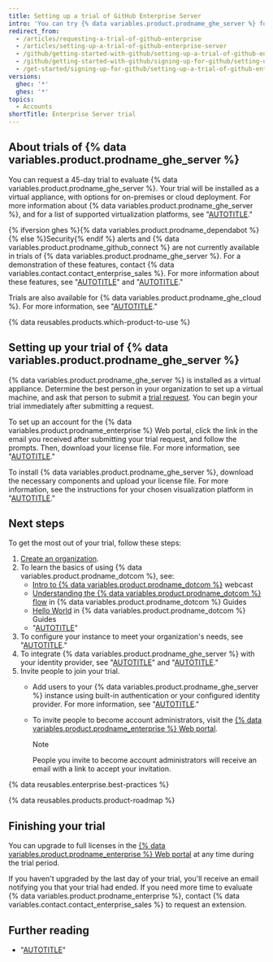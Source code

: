 ```yaml
---
title: Setting up a trial of GitHub Enterprise Server
intro: 'You can try {% data variables.product.prodname_ghe_server %} for free.'
redirect_from:
  - /articles/requesting-a-trial-of-github-enterprise
  - /articles/setting-up-a-trial-of-github-enterprise-server
  - /github/getting-started-with-github/setting-up-a-trial-of-github-enterprise-server
  - /github/getting-started-with-github/signing-up-for-github/setting-up-a-trial-of-github-enterprise-server
  - /get-started/signing-up-for-github/setting-up-a-trial-of-github-enterprise-server
versions:
  ghec: '*'
  ghes: '*'
topics:
  - Accounts
shortTitle: Enterprise Server trial
---
```


## About trials of {% data variables.product.prodname_ghe_server %}

You can request a 45-day trial to evaluate {% data variables.product.prodname_ghe_server %}. Your trial will be installed as a virtual appliance, with options for on-premises or cloud deployment. For more information about {% data variables.product.prodname_ghe_server %}, and for a list of supported virtualization platforms, see "[AUTOTITLE](/enterprise-server@latest/admin/overview/about-github-enterprise-server)."

{% ifversion ghes %}{% data variables.product.prodname_dependabot %}{% else %}Security{% endif %} alerts and {% data variables.product.prodname_github_connect %} are not currently available in trials of {% data variables.product.prodname_ghe_server %}. For a demonstration of these features, contact {% data variables.contact.contact_enterprise_sales %}. For more information about these features, see "[AUTOTITLE](/code-security/dependabot/dependabot-alerts/about-dependabot-alerts)" and "[AUTOTITLE](/enterprise-server@latest/admin/configuration/configuring-github-connect/managing-github-connect)."

Trials are also available for {% data variables.product.prodname_ghe_cloud %}. For more information, see "[AUTOTITLE](/admin/overview/setting-up-a-trial-of-github-enterprise-cloud)."

{% data reusables.products.which-product-to-use %}

## Setting up your trial of {% data variables.product.prodname_ghe_server %}

{% data variables.product.prodname_ghe_server %} is installed as a virtual appliance. Determine the best person in your organization to set up a virtual machine, and ask that person to submit a [trial request](https://enterprise.github.com/trial). You can begin your trial immediately after submitting a request.

To set up an account for the {% data variables.product.prodname_enterprise %} Web portal, click the link in the email you received after submitting your trial request, and follow the prompts. Then, download your license file. For more information, see "[AUTOTITLE](/enterprise-server@latest/billing/managing-your-license-for-github-enterprise)."

To install {% data variables.product.prodname_ghe_server %}, download the necessary components and upload your license file. For more information, see the instructions for your chosen visualization platform in "[AUTOTITLE](/enterprise-server@latest/admin/installation/setting-up-a-github-enterprise-server-instance)."

## Next steps

To get the most out of your trial, follow these steps:

1. [Create an organization](/enterprise-server@latest/organizations/collaborating-with-groups-in-organizations/creating-a-new-organization-from-scratch).
1. To learn the basics of using {% data variables.product.prodname_dotcom %}, see:
   * [Intro to {% data variables.product.prodname_dotcom %}](https://resources.github.com/devops/methodology/maximizing-devops-roi/) webcast
   * [Understanding the {% data variables.product.prodname_dotcom %} flow](https://guides.github.com/introduction/flow/) in {% data variables.product.prodname_dotcom %} Guides
   * [Hello World](https://guides.github.com/activities/hello-world/) in {% data variables.product.prodname_dotcom %} Guides
   * "[AUTOTITLE](/get-started/learning-about-github/about-versions-of-github-docs)"
1. To configure your instance to meet your organization's needs, see "[AUTOTITLE](/enterprise-server@latest/admin/configuration/configuring-your-enterprise)."
1. To integrate {% data variables.product.prodname_ghe_server %} with your identity provider, see "[AUTOTITLE](/enterprise-server@latest/admin/identity-and-access-management/using-saml-for-enterprise-iam)" and "[AUTOTITLE](/enterprise-server@latest/admin/identity-and-access-management/using-ldap-for-enterprise-iam/using-ldap)."
1. Invite people to join your trial.
   * Add users to your {% data variables.product.prodname_ghe_server %} instance using built-in authentication or your configured identity provider. For more information, see "[AUTOTITLE](/enterprise-server@latest/admin/identity-and-access-management/using-built-in-authentication/configuring-built-in-authentication)."
   * To invite people to become account administrators, visit the [{% data variables.product.prodname_enterprise %} Web portal](https://enterprise.github.com/login).

     > [!NOTE]
     > People you invite to become account administrators will receive an email with a link to accept your invitation.

{% data reusables.enterprise.best-practices %}

{% data reusables.products.product-roadmap %}

## Finishing your trial

You can upgrade to full licenses in the [{% data variables.product.prodname_enterprise %} Web portal](https://enterprise.github.com/login) at any time during the trial period.

If you haven't upgraded by the last day of your trial, you'll receive an email notifying you that your trial had ended. If you need more time to evaluate {% data variables.product.prodname_enterprise %}, contact {% data variables.contact.contact_enterprise_sales %} to request an extension.

## Further reading

* "[AUTOTITLE](/admin/overview/setting-up-a-trial-of-github-enterprise-cloud)"
